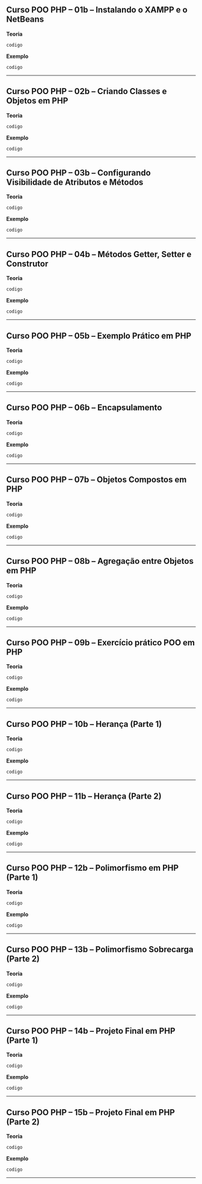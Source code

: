 ## Curso POO PHP – 01b – Instalando o XAMPP e o NetBeans    

**Teoria**

    codigo

**Exemplo**

    codigo
***
## Curso POO PHP – 02b – Criando Classes e Objetos em PHP   

**Teoria**

    codigo

**Exemplo**

    codigo
***
## Curso POO PHP – 03b – Configurando Visibilidade de Atributos e Métodos   

**Teoria**

    codigo

**Exemplo**

    codigo
***
## Curso POO PHP – 04b – Métodos Getter, Setter e Construtor    

**Teoria**

    codigo

**Exemplo**

    codigo
***
## Curso POO PHP – 05b – Exemplo Prático em PHP     

**Teoria**

    codigo

**Exemplo**

    codigo
***
## Curso POO PHP – 06b – Encapsulamento     

**Teoria**

    codigo

**Exemplo**

    codigo
***
## Curso POO PHP – 07b – Objetos Compostos em PHP   

**Teoria**

    codigo

**Exemplo**

    codigo
***
## Curso POO PHP – 08b – Agregação entre Objetos em PHP     

**Teoria**

    codigo

**Exemplo**

    codigo
***
## Curso POO PHP – 09b – Exercício prático POO em PHP   

**Teoria**

    codigo

**Exemplo**

    codigo
***
## Curso POO PHP – 10b – Herança (Parte 1)  

**Teoria**

    codigo

**Exemplo**

    codigo
***
## Curso POO PHP – 11b – Herança (Parte 2)  

**Teoria**

    codigo

**Exemplo**

    codigo
***
## Curso POO PHP – 12b – Polimorfismo em PHP (Parte 1)  

**Teoria**

    codigo

**Exemplo**

    codigo
***
## Curso POO PHP – 13b – Polimorfismo Sobrecarga (Parte 2)  

**Teoria**

    codigo

**Exemplo**

    codigo
***
## Curso POO PHP – 14b – Projeto Final em PHP (Parte 1)     

**Teoria**

    codigo

**Exemplo**

    codigo
***
## Curso POO PHP – 15b – Projeto Final em PHP (Parte 2)

**Teoria**

    codigo

**Exemplo**

    codigo
***